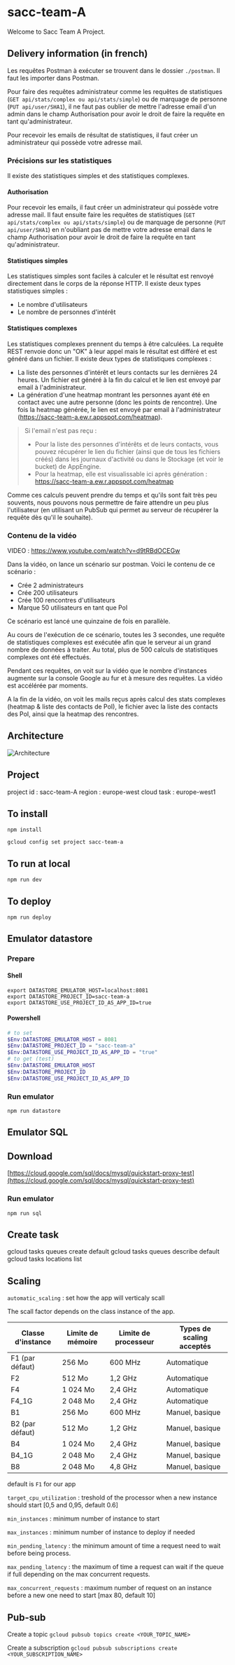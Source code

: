 # sacc-team-A

Welcome to Sacc Team A Project.

## Delivery information (in french)

Les requêtes Postman à exécuter se trouvent dans le dossier `./postman`. Il faut les importer dans Postman.

Pour faire des requêtes administrateur comme les requêtes de statistiques (`GET api/stats/complex ou api/stats/simple`) ou de marquage de personne (`PUT api/user/SHA1`), il ne faut pas oublier de mettre l'adresse email d'un admin dans le champ Authorisation pour avoir le droit de faire la requête en tant qu'administrateur.

Pour recevoir les emails de résultat de statistiques, il faut créer un administrateur qui possède votre adresse mail.

### Précisions sur les statistiques

Il existe des statistiques simples et des statistiques complexes.

#### Authorisation

Pour recevoir les emails, il faut créer un administrateur qui possède votre adresse mail. Il faut ensuite faire les requêtes de statistiques (`GET api/stats/complex ou api/stats/simple`) ou de marquage de personne (`PUT api/user/SHA1`) en n'oubliant pas de mettre votre adresse email dans le champ Authorisation pour avoir le droit de faire la requête en tant qu'administrateur.

#### Statistiques simples

Les statistiques simples sont faciles à calculer et le résultat est renvoyé directement dans le corps de la réponse HTTP.
Il existe deux types statistiques simples :

- Le nombre d'utilisateurs
- Le nombre de personnes d'intérêt

#### Statistiques complexes

Les statistiques complexes prennent du temps à être calculées. La requête REST renvoie donc un "OK" à leur appel mais le résultat est différé et est généré dans un fichier.
Il existe deux types de statistiques complexes :

- La liste des personnes d'intérêt et leurs contacts sur les dernières 24 heures. Un fichier est généré à la fin du calcul et le lien est envoyé par email à l'administrateur.
- La génération d'une heatmap montrant les personnes ayant été en contact avec une autre personne (donc les points de rencontre). Une fois la heatmap générée, le lien est envoyé par email à l'administrateur (https://sacc-team-a.ew.r.appspot.com/heatmap).

> Si l'email n'est pas reçu :
>
> - Pour la liste des personnes d'intérêts et de leurs contacts, vous pouvez récupérer le lien du fichier (ainsi que de tous les fichiers créés) dans les journaux d'activité ou dans le Stockage (et voir le bucket) de AppEngine.
> - Pour la heatmap, elle est visualissable ici après génération : https://sacc-team-a.ew.r.appspot.com/heatmap

Comme ces calculs peuvent prendre du temps et qu'ils sont fait très peu souvents, nous pouvons nous permettre de faire attendre un peu plus l'utilisateur (en utilisant un PubSub qui permet au serveur de récupérer la requête dès qu'il le souhaite).

### Contenu de la vidéo

VIDEO : https://www.youtube.com/watch?v=d9tRBdOCEGw

Dans la vidéo, on lance un scénario sur postman. Voici le contenu de ce scénario :

- Crée 2 administrateurs
- Crée 200 utilisateurs
- Crée 100 rencontres d'utilisateurs
- Marque 50 utilisateurs en tant que PoI

Ce scénario est lancé une quinzaine de fois en parallèle.

Au cours de l'exécution de ce scénario, toutes les 3 secondes, une requête de statistiques complexes est exécutée afin que le serveur ai un grand nombre de données à traiter.
Au total, plus de 500 calculs de statistiques complexes ont été effectués.

Pendant ces requêtes, on voit sur la vidéo que le nombre d'instances augmente sur la console Google au fur et à mesure des requêtes. La vidéo est accélérée par moments.

A la fin de la vidéo, on voit les mails reçus après calcul des stats complexes (heatmap & liste des contacts de PoI), le fichier avec la liste des contacts des PoI, ainsi que la heatmap des rencontres.

## Architecture

![Architecture](/assets/architecture.png)

## Project

project id : sacc-team-A
region : europe-west
cloud task : europe-west1

## To install

`npm install`

`gcloud config set project sacc-team-a`

## To run at local

`npm run dev`

## To deploy

`npm run deploy`

## Emulator datastore

### Prepare

#### Shell

```
export DATASTORE_EMULATOR_HOST=localhost:8081
export DATASTORE_PROJECT_ID=sacc-team-a
export DATASTORE_USE_PROJECT_ID_AS_APP_ID=true
```

#### Powershell

```powershell
# to set
$Env:DATASTORE_EMULATOR_HOST = 8081
$Env:DATASTORE_PROJECT_ID = "sacc-team-a"
$Env:DATASTORE_USE_PROJECT_ID_AS_APP_ID = "true"
# to get (test)
$Env:DATASTORE_EMULATOR_HOST
$Env:DATASTORE_PROJECT_ID
$Env:DATASTORE_USE_PROJECT_ID_AS_APP_ID
```

### Run emulator

```
npm run datastore
```

## Emulator SQL

## Download

[https://cloud.google.com/sql/docs/mysql/quickstart-proxy-test](https://cloud.google.com/sql/docs/mysql/quickstart-proxy-test)

### Run emulator

```
npm run sql
```

## Create task

gcloud tasks queues create default
gcloud tasks queues describe default
gcloud tasks locations list

## Scaling

`automatic_scaling` : set how the app will verticaly scall

The scall factor depends on the class instance of the app.

| Classe d'instance | Limite de mémoire | Limite de processeur | Types de scaling acceptés |
| ----------------- | ----------------- | -------------------- | ------------------------- |
| F1 (par défaut)   | 256 Mo            | 600 MHz              | Automatique               |
| F2                | 512 Mo            | 1,2 GHz              | Automatique               |
| F4                | 1 024 Mo          | 2,4 GHz              | Automatique               |
| F4_1G             | 2 048 Mo          | 2,4 GHz              | Automatique               |
| B1                | 256 Mo            | 600 MHz              | Manuel, basique           |
| B2 (par défaut)   | 512 Mo            | 1,2 GHz              | Manuel, basique           |
| B4                | 1 024 Mo          | 2,4 GHz              | Manuel, basique           |
| B4_1G             | 2 048 Mo          | 2,4 GHz              | Manuel, basique           |
| B8                | 2 048 Mo          | 4,8 GHz              | Manuel, basique           |

default is `F1` for our app

`target_cpu_utilization` : treshold of the processor when a new instance should start [0,5 and 0,95, default 0.6]

`min_instances` : minimum number of instance to start

`max_instances` : minimum number of instance to deploy if needed

`min_pending_latency` : the minimum amount of time a request need to wait before being process.

`max_pending_latency` : the maximum of time a request can wait if the queue if full depending on the max concurrent requests.

`max_concurrent_requests` : maximum number of request on an instance before a new one need to start [max 80, default 10]

## Pub-sub

Create a topic
`gcloud pubsub topics create <YOUR_TOPIC_NAME>`

Create a subscription
`gcloud pubsub subscriptions create <YOUR_SUBSCRIPTION_NAME>`
